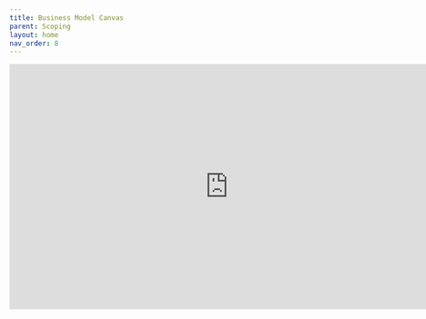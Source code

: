 ```yaml
---
title: Business Model Canvas
parent: Scoping
layout: home
nav_order: 8
---
```


<iframe width="768" height="432" src="https://miro.com/app/live-embed/uXjVNAlrLE0=/?moveToViewport=-1031,-527,1842,1333&embedId=875708201568" frameborder="0" scrolling="no" allow="fullscreen; clipboard-read; clipboard-write" allowfullscreen></iframe>